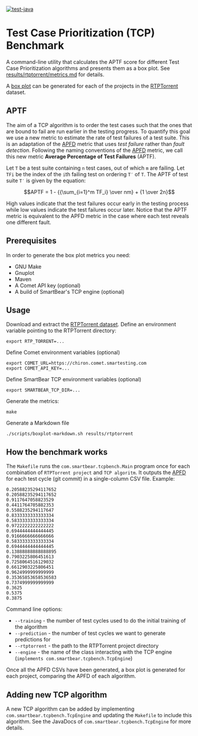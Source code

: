[![test-java](https://github.com/SmartBear/tcpbench/actions/workflows/test.yaml/badge.svg)](https://github.com/SmartBear/tcpbench/actions/workflows/test.yaml)

# Test Case Prioritization (TCP) Benchmark

A command-line utility that calculates the APTF score for different Test Case Prioritization algorithms and
presents them as a box plot. See [results/rtptorrent/metrics.md](results/rtptorrent/metrics.md) for details.

A [box plot] can be generated for each of the projects in the [RTPTorrent] dataset.

## APTF

The aim of a TCP algorithm is to order the test cases such that the ones that are bound to fail are run earlier in the testing progress.
To quantify this goal we use a new metric to estimate the rate of test failures of a test suite.
This is an adaptation of the [APFD] metric that uses *test failure* rather than *fault detection*.
Following the naming conventions of the [APFD] metric, we call this new metric **Average Percentage of Test Failures** (APTF).

Let `T` be a test suite containing `n` test cases, out of which `m` are failing. 
Let `TFi` be the index of the `i`th failing test on ordering `T′` of `T`.
The APTF of test suite `T′` is given by the equation:

```math
APTF = 1 - {{\sum_{i=1}^m TF_i} \over nm} + {1 \over 2n}
```

High values indicate that the test failures occur early in the testing process while low values indicate the test failures occur later. 
Notice that the APTF metric is equivalent to the APFD metric in the case where each test reveals one different fault.

## Prerequisites

In order to generate the box plot metrics you need:

* GNU Make
* Gnuplot
* Maven
* A Comet API key (optional)
* A build of SmartBear's TCP engine (optional)

## Usage

Download and extract the [RTPTorrent dataset]. Define an environment variable pointing to the RTPTorrent directory:

    export RTP_TORRENT=...

Define Comet environment variables (optional)

    export COMET_URL=https://chiron.comet.smartesting.com
    export COMET_API_KEY=...

Define SmartBear TCP environment variables (optional)

    export SMARTBEAR_TCP_DIR=...

Generate the metrics:

    make

Generate a Markdown file

    ./scripts/boxplot-markdown.sh results/rtptorrent

## How the benchmark works

The `Makefile` runs the `com.smartbear.tcpbench.Main` program once for each combination of `RTPTorrent project` and `TCP algoritm`.
It outputs the [APFD] for each test cycle (git commit) in a single-column CSV file. Example:

```csv
0.20588235294117652
0.20588235294117652
0.9117647058823529
0.4411764705882353
0.5588235294117647
0.8333333333333334
0.5833333333333334
0.9722222222222222
0.6944444444444445
0.9166666666666666
0.5833333333333334
0.6944444444444445
0.13888888888888895
0.7903225806451613
0.7258064516129032
0.6612903225806451
0.9624999999999999
0.35365853658536583
0.7374999999999999
0.3625
0.5375
0.3875
```

Command line options:

* `--training` - the number of test cycles used to do the initial training of the algorithm
* `--prediction` - the number of test cycles we want to generate predictions for
* `--rtptorrent` - the path to the RTPTorrent project directory
* `--engine` - the name of the class interacting with the TCP engine (`implements com.smartbear.tcpbench.TcpEngine`)

Once all the APFD CSVs have been generated, a box plot is generated for each project, comparing the APFD of each algorithm.

## Adding new TCP algorithm

A new TCP algorithm can be added by implementing `com.smartbear.tcpbench.TcpEngine` and updating the `Makefile`
to include this algorithm. See the JavaDocs of `com.smartbear.tcpbench.TcpEngine` for more details.

[RTPTorrent]: https://toni.mattis.berlin/files/2020-preprint-mattis-rtptorrent-msr20.pdf
[box plot]: https://en.wikipedia.org/wiki/Box_plot
[APFD]: https://www.researchgate.net/publication/3187955_Test_Case_Prioritization_A_Family_of_Empirical_Studies
[RTPTorrent dataset]: https://zenodo.org/record/4046180
